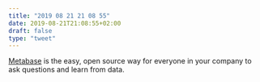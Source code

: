 ```yaml
---
title: "2019 08 21 21 08 55"
date: 2019-08-21T21:08:55+02:00
draft: false
type: "tweet"
---
```

[Metabase](https://metabase.com) is the easy, open source way for everyone in your company to ask questions and learn from data.
